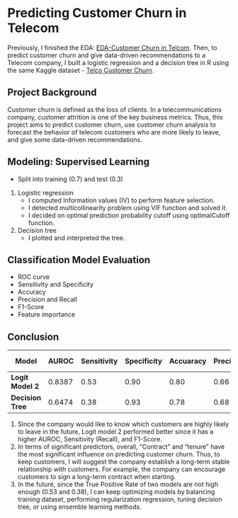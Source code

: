 # Predicting Customer Churn in Telecom
Previously, I finished the EDA: [EDA-Customer Churn in Telcom](https://github.com/yuki04160/EDA-Customer-Churn-in-Telecom). Then, to predict customer churn and give data-driven recommendations to a Telecom company, I built a logistic regression and a decision tree in R using the same Kaggle dataset - [Telco Customer Churn](https://www.kaggle.com/blastchar/telco-customer-churn).
## Project Background
Customer churn is defined as the loss of clients. In a telecommunications company, customer attrition is one of the key business metrics. Thus, this project aims to predict customer churn, use customer churn analysis to forecast the behavior of telecom customers who are more likely to leave, and give some data-driven recommendations.
## Modeling: Supervised Learning
   - Split into training (0.7) and test (0.3)
1. Logistic regression
   -  I computed Information values (IV) to perform feature selection.
   -  I detected multicollinearity problem using VIF function and solved it.
   -  I decided on optimal prediction probability cutoff using optimalCutoff function.
2. Decision tree
   - I plotted and interpreted the tree.
## Classification Model Evaluation
   - ROC curve
   - Sensitivity and Specificity
   - Accuracy
   - Precision and Recall
   - F1-Score
   - Feature importance
## Conclusion

**Model**|AUROC|Sensitivity|Specificity|Accuaracy|Precision|Recall|F1 score
-----|-----|-----|-----|-----|-----|-----|-----  
**Logit Model 2**|0.8387|0.53|0.90|0.80|0.66|0.53|0.59
**Decision Tree**|0.6474|0.38|0.93|0.78|0.68|0.38|0.49

1. Since the company would like to know which customers are highly likely to leave in the future, Logit model 2 performed better since it has a higher AUROC, Sensitivity (Recall), and F1-Score.
2. In terms of significant predictors, overall, “Contract” and “tenure” have the most significant influence on predicting customer churn. Thus, to keep customers, I will suggest the company establish a long-term stable relationship with customers. For example, the company can encourage customers to sign a long-term contract when starting.
3. In the future, since the True Positive Rate of two models are not high enough (0.53 and 0.38), I can keep optimizing models by balancing training dataset, performing regularization regression, tuning decision tree, or using ensemble learning methods.
